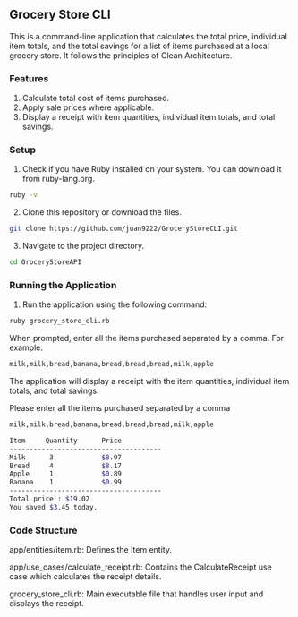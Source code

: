 ## Grocery Store CLI
This is a command-line application that calculates the total price, individual item totals, and the total savings for a list of items purchased at a local grocery store. It follows the principles of Clean Architecture.

### Features
1. Calculate total cost of items purchased.
2. Apply sale prices where applicable.
3. Display a receipt with item quantities, individual item totals, and total savings.


### Setup
1. Check if you have Ruby installed on your system. You can download it from ruby-lang.org.

```bash
ruby -v
```

2. Clone this repository or download the files.

```bash
git clone https://github.com/juan9222/GroceryStoreCLI.git
```

3. Navigate to the project directory.

```bash
cd GroceryStoreAPI
```

### Running the Application

1. Run the application using the following command:

```bash
ruby grocery_store_cli.rb
```

When prompted, enter all the items purchased separated by a comma. For example:

```bash
milk,milk,bread,banana,bread,bread,bread,milk,apple
```

The application will display a receipt with the item quantities, individual item totals, and total savings.

Please enter all the items purchased separated by a comma

```bash
milk,milk,bread,banana,bread,bread,bread,milk,apple
```


```bash
Item     Quantity      Price
--------------------------------------
Milk      3            $8.97
Bread     4            $8.17
Apple     1            $0.89
Banana    1            $0.99
--------------------------------------
Total price : $19.02
You saved $3.45 today.
```

### Code Structure

app/entities/item.rb: Defines the Item entity.

app/use_cases/calculate_receipt.rb: Contains the CalculateReceipt use case which calculates the receipt details.

grocery_store_cli.rb: Main executable file that handles user input and displays the receipt.

